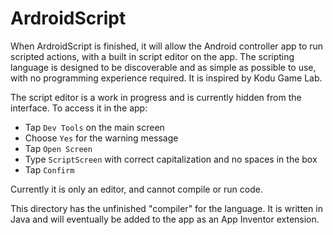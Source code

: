 # ArdroidScript
When ArdroidScript is finished, it will allow the Android controller app to run scripted actions, with a built in script editor on the app. The scripting language is designed to be discoverable and as simple as possible to use, with no programming experience required. It is inspired by Kodu Game Lab.

The script editor is a work in progress and is currently hidden from the interface. To access it in the app:
- Tap `Dev Tools` on the main screen
- Choose `Yes` for the warning message
- Tap `Open Screen`
- Type `ScriptScreen` with correct capitalization and no spaces in the box
- Tap `Confirm`

Currently it is only an editor, and cannot compile or run code.

This directory has the unfinished "compiler" for the language. It is written in Java and will eventually be added to the app as an App Inventor extension.
